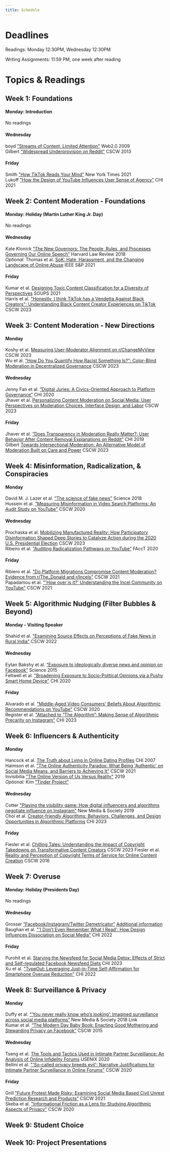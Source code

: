 ```yaml
---
title: Schedule
---
```


# Deadlines

Readings: Monday 12:30PM, Wednesday 12:30PM  
<!--Discussion Questions: Monday 1PM  
Peer Discussion Responses: Wednesday 1PM  -->  
Writing Assignments: 11:59 PM, one week after reading   

# Topics & Readings

<!-- ## Week 0: Introduction
None  

_Slides: [Friday](https://s3.amazonaws.com/kvaccaro.com/teaching/human-ai-interaction/slides/CSE190_20210924_Introduction+.pdf)_ -->

## Week 1: Foundations

#### Monday: Introduction
No readings
<!-- [Class Recording](https://ucsd.zoom.us/rec/share/dZkmkLu0RLLZkl8Z5IbW-Bp9ciBFvkN8pCWHdfWZZKVd9BWvEB-9qQ_oQCrHvjfT.IEAz9pJsZcO1X3dG)   -->

#### Wednesday 
boyd ["Streams of Content, Limited Attention"](https://www.danah.org/papers/talks/Web2Expo.html) Web2.0 2009   
Gilbert ["Widespread Underprovision on Reddit"](http://comp.social.gatech.edu/papers/cscw13.reddit.gilbert.pdf) CSCW 2013   

#### Friday
Smith ["How TikTok Reads Your Mind"](https://www.nytimes.com/2021/12/05/business/media/tiktok-algorithm.html) New York Times 2021    
Lukoff ["How the Design of YouTube Influences User Sense of Agency"](https://dl.acm.org/doi/pdf/10.1145/3411764.3445467) CHI 2021   
<!-- [Class Recording](https://ucsd.zoom.us/rec/share/sk-yx5f8U6Jku2JbeP_TMYx4uCiDQNWGbYhxTaULj6UdrTij5s16PbSDyjiQi0hF.AioNDOVz9zJk7LTE)   -->


## Week 2: Content Moderation - Foundations

#### Monday: Holiday (Martin Luther King Jr. Day)    
No readings   

#### Wednesday
Kate Klonick [“The New Governors: The People, Rules, and Processes Governing Our Online Speech”](https://harvardlawreview.org/wp-content/uploads/2018/04/1598-1670_Online.pdf) Harvard Law Review 2018     
_Optional:_ Thomas et al. [SoK: Hate, Harassment, and the Changing Landscape of Online Abuse](https://par.nsf.gov/servlets/purl/10295029) IEEE S&P 2021       

#### Friday   
Kumar et al. [Designing Toxic Content Classification for a Diversity of Perspectives](https://www.usenix.org/system/files/soups2021-kumar.pdf) SOUPS 2021     
Harris et al. ["Honestly, I think TikTok has a Vendetta Against Black Creators": Understanding Black Content Creator Experiences on TikTok](https://dl.acm.org/doi/10.1145/3610169) CSCW 2023   

<!-- [Class Recording](https://ucsd.zoom.us/rec/share/ESBT_dutzSYtpuBxaHz_T6dNyX3ITPfSS7Q4h8uEd0Avx7kAj4TA_Qluajppyrdl.C8QWlt8TctjmYVK_)  
[Class Recording](https://ucsd.zoom.us/rec/share/KE5fC1-lHD-Dbrp6A5P0Qq6mAdO2w3ozqqGvLnKLJVzUbIw4cRkfvWf56U6EIJcm.P1zLBt3KuX6RwpLb)   -->

## Week 3: Content Moderation - New Directions

#### Monday
Koshy et al. [Measuring User-Moderator Alignment on r/ChangeMyView](https://dl.acm.org/doi/10.1145/3610077) CSCW 2023    
Wu et al. ["How Do You Quantify How Racist Something Is?": Color-Blind Moderation in Decentralized Governance](https://dl.acm.org/doi/10.1145/3610030) CSCW 2023    
<!-- Ma et al. [Transparency, Fairness, and Coping: How Players Experience Moderation in Multiplayer Online Games](https://dl.acm.org/doi/10.1145/3544548.3581097) CHI 2023 -->

#### Wednesday
Jenny Fan et al. [“Digital Juries: A Civics-Oriented Approach to Platform Governance”](https://dl.acm.org/doi/abs/10.1145/3313831.3376293) CHI 2020   
Jhaver et al. [Personalizing Content Moderation on Social Media: User Perspectives on Moderation Choices, Interface Design, and Labor](https://dl.acm.org/doi/10.1145/3610080) CSCW 2023  


#### Friday  
Jhaver et al. [“Does Transparency in Moderation Really Matter?: User Behavior After Content Removal Explanations on Reddit”](https://dl.acm.org/doi/abs/10.1145/3359252) CHI 2019   
Gilbert [Towards Intersectional Moderation: An Alternative Model of Moderation Built on Care and Power](https://dl.acm.org/doi/10.1145/3610047) CSCW 2023

<!--
#### Monday: Platform Governance  
Kate Klonick [“The New Governors: The People, Rules, and Processes Governing Our Online Speech”](https://harvardlawreview.org/wp-content/uploads/2018/04/1598-1670_Online.pdf) Harvard Law Review 2018     
Jenny Fan et al. [“Digital Juries: A Civics-Oriented Approach to Platform Governance”](https://dl.acm.org/doi/abs/10.1145/3313831.3376293) CHI 2020  
-->
<!-- [“You Know What to Do”: Proactive Detection of YouTube Videos Targeted by Coordinated Hate Attacks -->
<!-- Jiang et al. [“Moderation Challenges in Voice-based Online Communities on Discord”](https://dl.acm.org/doi/10.1145/3359157) CSCW 2019.  -->

<!--
#### Wednesday: Solutions?     
Jhaver et al. [“Does Transparency in Moderation Really Matter?: User Behavior After Content Removal Explanations on Reddit”](https://dl.acm.org/doi/abs/10.1145/3359252) CHI 2019     
Ribiero et al. ["Do Platform Migrations Compromise Content Moderation? Evidence from r/The_Donald and r/Incels"](https://dl.acm.org/doi/pdf/10.1145/3476057) CSCW 2021  
-->





<!-- [Class Recording](https://ucsd.zoom.us/rec/share/K0hcVkTm48yuMA1FYfDX9fEasTRLTpmWauU7TLZUrQEHJvPky61QyCoUcsHeuSti.-GZIkO7Z9jmRa2zT)   
[Class Recording](https://ucsd.zoom.us/rec/share/f7X5ZQHpJD3XU4T0hbTdbUhjHfCRcg1rZFQQjm2n3Q50ZOEpxd0Du_F0RiXBHH77.t8OF2yCcwiVppFtr) -->       

<!--
#### Monday: Algorithmic Experience   
Motahhare Eslami et al. [“‘I always assumed that I wasn't really that close to [her]’: Reasoning about Invisible Algorithms in News Feeds”](https://dl.acm.org/doi/10.1145/2702123.2702556) CHI 2015   
Alvarado et al. ["Middle-Aged Video Consumers' Beliefs About Algorithmic Recommendations on YouTube"](https://dl.acm.org/doi/abs/10.1145/3415192) CSCW 2020  


#### Wednesday: Filter Bubbles & Echo Chambers  
Eytan Bakshy et al. [“Exposure to ideologically diverse news and opinion on Facebook”](https://education.biu.ac.il/sites/education/files/shared/science-2015-bakshy-1130-2.pdf) Science 2015   
Feltwell et al. ["Broadening Exposure to Socio-Political Opinions via a Pushy Smart Home Device"](https://dl.acm.org/doi/pdf/10.1145/3313831.3376774) CHI 2020   
-->

<!--Jeon et al. ["ChamberBreaker: Mitigating the Echo Chamber Effect and Supporting Information Hygiene through a Gamified Inoculation System"](https://dl.acm.org/doi/pdf/10.1145/3479859) CSCW 2021 -->  



## Week 4: Misinformation, Radicalization, & Conspiracies

#### Monday
David M. J. Lazer et al. [“The science of fake news”](http://pike.psu.edu/classes/ucas/2018-summer/p/science-fake-news-2018.pdf) Science 2018     
Hussein et al. ["Measuring Misinformation in Video Search Platforms: An Audit Study on YouTube"](https://dl.acm.org/doi/abs/10.1145/3392854) CSCW 2020   

#### Wednesday
Prochaska et al. [Mobilizing Manufactured Reality: How Participatory Disinformation Shaped Deep Stories to Catalyze Action during the 2020 U.S. Presidential Election](https://dl.acm.org/doi/abs/10.1145/3579616) CSCW 2023    
Ribeiro et al. [“Auditing Radicalization Pathways on YouTube”](https://dl.acm.org/doi/abs/10.1145/3351095.3372879) FAccT 2020     


#### Friday
Ribiero et al. ["Do Platform Migrations Compromise Content Moderation? Evidence from r/The_Donald and r/Incels"](https://dl.acm.org/doi/pdf/10.1145/3476057) CSCW 2021    
Papadamou et al. ["'How over is it?' Understanding the Incel Community on YouTube"](https://dl.acm.org/doi/pdf/10.1145/3479556) CSCW 2021  

<!--[Class Recording](https://ucsd.zoom.us/rec/share/GMZz6qkdEEjldBXS2dhZjbLV4KalZCHinkOsB7IzOmN-hU0zb5AQGE3hcz6vMhco.sqKZp6vxSvzAHzgY)    
[Class Recording](https://ucsd.zoom.us/rec/share/tHmRG9csvM2kpn6ldP4pNdZs_hXkWccbrUgFywOi6K9oKcDv8yJ-YHw0w1ol_i9y.XOcaQYcPFuHoYOlN)   -->

<!-- #### Monday: Misinformation & Disinformation  
David M. J. Lazer et al. [“The science of fake news”](http://pike.psu.edu/classes/ucas/2018-summer/p/science-fake-news-2018.pdf) Science 2018     
Hussein et al. ["Measuring Misinformation in Video Search Platforms: An Audit Study on YouTube"](https://dl.acm.org/doi/abs/10.1145/3392854) CSCW 2020   
-->
<!-- Yochai Benkler et al. “Network Propaganda: Manipulation, Disinformation, and Radicalization in American Politics” 2018 Chapters 1, 7 (Epistemic Crisis & The Propaganda Pipeline: Hacking the Core from the Periphery) Link for full book or PDF of chapters -->

<!--
#### Wednesday: Radicalization   
Papadamou et al. ["'How over is it?' Understanding the Incel Community on YouTube"](https://dl.acm.org/doi/pdf/10.1145/3479556) CSCW 2021   
Manoel Horta Ribeiro et al. [“Auditing Radicalization Pathways on YouTube”](https://dl.acm.org/doi/abs/10.1145/3351095.3372879) FAccT 2020     
-->
<!--Mark Ledwich et al. “Algorithmic Extremism: Examining Youtube’s Rabbit Hole of Radicalization” First Monday 2020 Link -->

## Week 5: Algorithmic Nudging (Filter Bubbles & Beyond)
#### Monday - Visiting Speaker
Shahid et al. ["Examining Source Effects on Perceptions of Fake News in Rural India"](https://dl.acm.org/doi/abs/10.1145/3512936) CSCW 2022      

#### Wednesday 
Eytan Bakshy et al. [“Exposure to ideologically diverse news and opinion on Facebook”](https://education.biu.ac.il/sites/education/files/shared/science-2015-bakshy-1130-2.pdf) Science 2015   
Feltwell et al. ["Broadening Exposure to Socio-Political Opinions via a Pushy Smart Home Device"](https://dl.acm.org/doi/pdf/10.1145/3313831.3376774) CHI 2020  

#### Friday
Alvarado et al. ["Middle-Aged Video Consumers' Beliefs About Algorithmic Recommendations on YouTube"](https://dl.acm.org/doi/abs/10.1145/3415192) CSCW 2020     
Register et al. ["Attached to “The Algorithm”: Making Sense of Algorithmic Precarity on Instagram"](https://dl.acm.org/doi/10.1145/3544548.3581257) CHI 2023
<!-- Motahhare Eslami et al. [“‘I always assumed that I wasn't really that close to [her]’: Reasoning about Invisible Algorithms in News Feeds”](https://dl.acm.org/doi/10.1145/2702123.2702556) CHI 2015     -->
<!-- Mayworm et al. [Content Moderation Folk Theories And Perceptions of Platform Spirit Among Marginalized Social Media Users]() -->

## Week 6: Influencers & Authenticity

#### Monday
Hancock et al. [The Truth about Lying in Online Dating Profiles](https://dl.acm.org/doi/10.1145/1240624.1240697) CHI 2007   
Haimson et al. ["The Online Authenticity Paradox: What Being 'Authentic' on Social Media Means, and Barriers to Achieving It”](http://oliverhaimson.com/PDFs/HaimsonOnlineAuthenticityParadox.pdf) CSCW 2021    
Invisibilia ["The Online Version of Us Versus Reality"](https://www.npr.org/2019/03/15/703687080/invisibilia-the-online-version-of-us-versus-reality) 2019    
_Optional:_ Kim ["Tinder Project"](https://web.archive.org/web/20221004010134/http://jiyeonkim.de/albums/tinder-project-1/)   
<!-- (http://jiyeonkim.de/albums/tinder-project-1/)   -->
<!-- Barta et al. ["Constructing Authenticity on TikTok: Social Norms and Social Support on the 'Fun' Platform](https://dl.acm.org/doi/pdf/10.1145/3479574) CSCW 2021   -->

#### Wednesday
<!-- Turner et al. [Racial Capitalism Online: Pressures to Perform Race Among Creative Professionals]() CSCW 2023 -->
Cotter ["Playing the visibility game: How digital influencers and algorithms negotiate influence on Instagram"](https://journals.sagepub.com/doi/pdf/10.1177/1461444818815684) New Media & Society 2019     
Choi et al. [Creator-friendly Algorithms: Behaviors, Challenges, and Design Opportunities in Algorithmic Platforms](https://dl.acm.org/doi/abs/10.1145/3544548.3581386) CHI 2023

#### Friday
Fiesler et al. [Chilling Tales: Understanding the Impact of Copyright Takedowns on Transformative Content Creators](https://dl.acm.org/doi/10.1145/3610095) CSCW 2023
Fiesler et al. [Reality and Perception of Copyright Terms of Service for Online Content Creation](https://dl.acm.org/doi/abs/10.1145/2818048.2819931) CSCW 2016

## Week 7: Overuse

#### Monday: Holiday (Presidents Day)
No readings

#### Wednesday
Grosser [“Facebook/Instagram/Twitter Demetricator”](https://vimeo.com/63460083) [Additional information](https://bengrosser.com/projects/facebook-demetricator/)     
Baughan et al. ["'I Don’t Even Remember What I Read': How Design Influences Dissociation on Social Media"](https://dl.acm.org/doi/pdf/10.1145/3491102.3501899) CHI 2022   

#### Friday
Purohit et al. [Starving the Newsfeed for Social Media Detox: Effects of Strict and Self-regulated Facebook Newsfeed Diets](https://dl.acm.org/doi/10.1145/3544548.3581187) CHI 2023      
Xu et al. ["TypeOut: Leveraging Just-in-Time Self-Affirmation for Smartphone Overuse Reduction"](https://dl.acm.org/doi/abs/10.1145/3491102.3517476) CHI 2022      
<!-- ## Week 8: Special Communities

#### Monday: Neurodivergent users
Pena et al. ["My Perfect Platform Would Be Telepathy" - Reimagining the Design of Social Media with Autistic Adults](https://dl.acm.org/doi/10.1145/3544548.3580673) CHI 2023

#### Wednesday: Children

#### Friday: -->

## Week 8: Surveillance & Privacy

#### Monday
Duffy et al. [“‘You never really know who’s looking’: Imagined surveillance across social media platforms”](https://journals.sagepub.com/doi/full/10.1177/1461444818791318) New Media & Society 2018 Link    
Kumar et al. [“The Modern Day Baby Book: Enacting Good Mothering and Stewarding Privacy on Facebook”](https://dl.acm.org/doi/pdf/10.1145/2675133.2675149) CSCW 2015   

#### Wednesday
Tseng et al. [The Tools and Tactics Used in Intimate Partner Surveillance: An Analysis of Online Infidelity Forums](https://www.usenix.org/system/files/sec20-tseng.pdf) USENIX 2020    
Bellini et al. ["'So-called privacy breeds evil': Narrative Justifications for Intimate Partner Surveillance in Online Forums"](https://dl.acm.org/doi/10.1145/3432909) CSCW 2020    

#### Friday
Grill ["Future Protest Made Risky: Examining Social Media Based Civil Unrest Prediction Research and Products"](https://link.springer.com/article/10.1007/s10606-021-09409-0) CSCW 2021    
Skeba et al. ["Informational Friction as a Lens for Studying Algorithmic Aspects of Privacy"](https://dl.acm.org/doi/pdf/10.1145/3415172) CSCW 2020     

## Week 9: Student Choice

<!-- #### Monday: Visiting Speaker

#### Wednesday

#### Friday

Adrienne Massanari [“#Gamergate and The Fappening": How Reddit’s algorithm, governance, and culture support toxic technocultures”](https://journals.sagepub.com/doi/full/10.1177/1461444815608807) New Media & Society 2015  
Whitney Phillips [“This Is Why We Can't Have Nice Things](https://www.jstor.org/stable/j.ctt17kk8k7)
MIT Press 2015 _Note: only read Introduction and Chapter 9 (Where Do We Go from Here?)_   
Graham ["Boundary maintenance and the origins of trolling"](https://journals.sagepub.com/doi/pdf/10.1177/1461444819837561) New Media & Society 2019  
Cook ["Everything You Never Wanted to Know about Trolls"](https://pure.uvt.nl/ws/portalfiles/portal/49057034/Cook_Everything_22_01_2021.pdf) Tillburg University Dissertation 2021 _Note: only read Chapter 5 (A Bystander State of Mind)_    
-->

<!--_Art:_ Lauren McCarthy [“Follower”](https://lauren-mccarthy.com/Follower)  
Kumar et al. [“The Modern Day Baby Book: Enacting Good Mothering and Stewarding Privacy on Facebook”](https://dl.acm.org/doi/pdf/10.1145/2675133.2675149) CSCW 2015  -->


<!--## Week 9: Students Choice -->


<!--#### Topics: Trolling, Racism, Sexism, Activism


[Class Recording](https://ucsd.zoom.us/rec/share/znRH8Ld3ZK6zYsDxqHWsDkQNZU7lBs4Nks0l_tZc6_VAFFtCktDlyKbYP7s3_oBm.KmPGUhl65Kp1KxLU)     
[Class Recording](https://ucsd.zoom.us/rec/share/PTr0E8sVyQeDzY4RFo2MuqS3F_qJRneHikbFeBqtd_B5Vfy5ayEN2RW1S8YqMEUq.zx9pFTCbV-M2xIZ8)    -->

<!--Paakki et al. ["Disruptive online communication: How asymmetric trolling-like response strategies steer conversation off the track"](https://link.springer.com/article/10.1007/s10606-021-09397-1) CSCW 2021 -->

<!--
Sarah J. Jackson et al. [#HashtagActivism: Networks of Race and Gender Justice](https://direct.mit.edu/books/book/4597/HashtagActivismNetworks-of-Race-and-Gender-Justice) _Note: only read Introduction and Chapter 2 (Visions of Black Feminism)_   

Cleo Abram [“The most urgent threat of deepfakes isn’t politics. It’s porn.”](https://www.youtube.com/watch?v=hHHCrf2-x6w) Vox Video Explainer   
#### Monday: Sexism  
Adrienne Massanari [“#Gamergate and The Fappening": How Reddit’s algorithm, governance, and culture support toxic technocultures”](https://journals.sagepub.com/doi/full/10.1177/1461444815608807) New Media & Society 2015  
Whitney Phillips [“This Is Why We Can't Have Nice Things](https://www.jstor.org/stable/j.ctt17kk8k7)
MIT Press 2015 _Note: only read Introduction and Chapter 9 (Where Do We Go from Here?)_   
Cleo Abram [“The most urgent threat of deepfakes isn’t politics. It’s porn.”](https://www.youtube.com/watch?v=hHHCrf2-x6w) Vox Video Explainer
Stewart et al. ["Drawing the Lines of Contention: Networked Frame Contests Within #BlackLivesMatter Discourse"](https://dl.acm.org/doi/pdf/10.1145/3134920) CSCW 2017 

#### Wednesday: Racism  

Sarah J. Jackson et al. [#HashtagActivism: Networks of Race and Gender Justice](https://direct.mit.edu/books/book/4597/HashtagActivismNetworks-of-Race-and-Gender-Justice) _Note: only read Introduction and Chapter 2 (Visions of Black Feminism)_   
Stewart et al. ["Drawing the Lines of Contention: Networked Frame Contests Within #BlackLivesMatter Discourse"](https://dl.acm.org/doi/pdf/10.1145/3134920) CSCW 2017  
--> 
<!-- Hutson et al. ["Debiasing Desire: Addressing Bias & Discrimination on Intimate Platforms"](https://arxiv.org/pdf/1809.01563.pdf) CSCW 2018 -->
<!-- Phadke et al. ["Many Faced Hate: A Cross Platform Study of Content Framing and Information Sharing by Online Hate Groups"](https://dl.acm.org/doi/pdf/10.1145/3313831.3376456) CHI 2020  -->


<!-- ## Week 3: Metrics & Optimization -->

<!-- _Art:_ Grosser [“Facebook/Instagram/Twitter Demetricator”](https://vimeo.com/63460083) [Additional information](https://bengrosser.com/projects/facebook-demetricator/)   
D'Ignazio et al. ["What gets counted counts"](https://data-feminism.mitpress.mit.edu/pub/h1w0nbqp/release/2) Data Feminism 2020   -->
<!-- [Class Recording](https://ucsd.zoom.us/rec/share/HXbnl-8vMGNIDdD74GGVPaE0kCAFhx3yZKAjqDPgSt0iwSOC81i-nQwSBmMq1IK0.cT6Bsc6LA5AnNezG)    
[Class Recording](https://ucsd.zoom.us/rec/share/ykwaR958U2TNj1yJ6tbKJ0v-CiZztEsEfYAn7IuTchxP0AjDF_bUfTKvnYmJ8hI6.pHv-fYiTQSnUF1m0)  -->

<!-- #### Monday: Holiday (Martin Luther King Jr. Day)
Haimson et al. ["Disclosure, Stress, and Support During Gender Transition on Facebook"](https://www.jedbrubaker.com/wp-content/uploads/2008/05/HaimsonDisclosureStressSupport.pdf) CSCW 2015  
#### Wednesday: Metrics & Measures  
D'Ignazio et al. ["What gets counted counts"](https://data-feminism.mitpress.mit.edu/pub/h1w0nbqp/release/2) Data Feminism 2020   
Haimson et al. ["Disclosure, Stress, and Support During Gender Transition on Facebook"](https://www.jedbrubaker.com/wp-content/uploads/2008/05/HaimsonDisclosureStressSupport.pdf) CSCW 2015   
-->



<!-- ## Week 7: Student Choice - VR/AR
### Note: Monday Holiday (Presidents' Day)
Ashtari et al. [Creating Augmented and Virtual Reality Applications: Current Practices, Challenges, and Opportunities](http://www.michael-nebeling.de/publications/chi20c.pdf) CHI 2020    
Matsuda [Hyper-Reality](https://www.youtube.com/watch?v=YJg02ivYzSs&t=12s)     
Smarter Every Day [A Real Life Haptic Glove](https://www.youtube.com/watch?v=OK2y4Z5IkZ0)     
Wall Street Journal [Trapped in the Metaverse: Here's What 24 Hours in VR Feels Like](https://www.youtube.com/watch?v=rtLTZUaMSDQ)   
[Class Recording](https://ucsd.zoom.us/rec/share/TeJPPnfdStFNvfqXYR3iumJyP4LVighE9MELcaqCthUY2YFo0HXcJTBdb4LTTbSy.jAxLwkJBqjjOv4Ob)-->

<!-- Freeman et al. [Body, Avatar, and Me: The Presentation and Perception of Self in Social Virtual Reality](https://dl.acm.org/doi/pdf/10.1145/3432938) CSCW 2020   
Poretski et al. [Normative Tensions in Shared Augmented Reality](https://dl.acm.org/doi/pdf/10.1145/3274411) CSCW 2018 -->



<!-- [Class Recording](https://ucsd.zoom.us/rec/share/2e1nC0nl-v49HzUB3JdTfPvov-d5rC23uQTvr6jCtzieC0Ok2zLvBGjsaUlor5L8.aSwaIk_TQSILxOM6)    
[Class Recording](https://ucsd.zoom.us/rec/share/Bc0E7biRX6pY9qf_zUhL_BoCdMxZTxYK4zH4Kfc4ll5d0-WtMolFajUF-d-a8A-A.lE8AAa1Pjvf-0YQT)    -->

<!--
#### Monday: Surveillance    
Duffy et al. [“‘You never really know who’s looking’: Imagined surveillance across social media platforms”](https://journals.sagepub.com/doi/full/10.1177/1461444818791318) New Media & Society 2018 Link    
Grill ["Future Protest Made Risky: Examining Social Media Based Civil Unrest Prediction Research and Products"](https://link.springer.com/article/10.1007/s10606-021-09409-0) CSCW 2021
-->
<!-- Miranda Wei et al. “What Twitter Knows: Characterizing Ad Targeting Practices, User Perceptions, and Ad Explanations Through Users’ Own Twitter Data” USENIX 2020 PDF -->  

<!--#### Wednesday:   
Kumar et al. [“The Modern Day Baby Book: Enacting Good Mothering and Stewarding Privacy on Facebook”](https://dl.acm.org/doi/pdf/10.1145/2675133.2675149) CSCW 2015
Skeba et al. ["Informational Friction as a Lens for Studying Algorithmic Aspects of Privacy"](https://dl.acm.org/doi/pdf/10.1145/3415172) CSCW 2020
-->
<!-- Suh et al. ["Distinguishing Group Privacy From Personal Privacy: The Effect of Group Inference Technologies on Privacy Perceptions and Behaviors"](https://dl.acm.org/doi/pdf/10.1145/3274437) CSCW 2018 -->
<!-- Alessandro Acquisti et al. “Nudges for Privacy and Security: Understanding and Assisting Users’ Choices Online” ACM Computing Surveys 2017 ACM DL  -->  


<!--## Week 2: Identity and Authenticity

#### Monday: 


#### Wednesday-->
<!-- [Class Recording](https://ucsd.zoom.us/rec/share/UjRGa2WMYRdioc9txltAZNhJXrcQpkSgnxp58X2UAsMLikYEA2s9a9PBKelDXLok.jc6a6XEBNshZg6c0)   -->

<!-- 
#### Monday: Identity & Self-Presentation  
Devito ["Too Gay for Facebook"](https://dl.acm.org/doi/10.1145/3274313) 2018   
Invisibilia ["The Online Version of Us Versus Reality"](https://www.npr.org/2019/03/15/703687080/invisibilia-the-online-version-of-us-versus-reality) 2019  
#### Wednesday: Authenticity & Deception  
 "The Truth about Lying in Online Dating Profiles" Hancock et al. CHI 2007
Barta et al. ["Constructing Authenticity on TikTok: Social Norms and Social Support on the 'Fun' Platform](https://dl.acm.org/doi/pdf/10.1145/3479574) CSCW 2021  
Haimson et al. ["The Online Authenticity Paradox: What Being 'Authentic' on Social Media Means, and Barriers to Achieving It”](http://oliverhaimson.com/PDFs/HaimsonOnlineAuthenticityParadox.pdf) CSCW 2021
-->

## Week 10: Project Presentations
<!-- None   
[Class Recording](https://ucsd.zoom.us/rec/share/2LMTOkPwmVgep010kx_1MGtrMJQthKdUIRg6te-qYSnn8cImsyJCXQxFhIxBj8nk.twl0Jq2GJS4aC3O3)    
[Class Recording](https://ucsd.zoom.us/rec/share/K9n0zD4gmj7r_FP-8_YMEp2FpcdajeyYhLmqrhVAkyEB1HRYE1pljndJIO4YYLg.oGuWpFB4g6AXXchh)    -->
